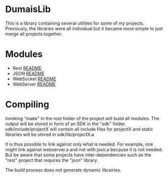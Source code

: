 # DumaisLib
This is a library containing several utilities for some of my projects. Previously, the libraries were all individual but it became more simple
to just merge all projects together.


Modules
==============

- Rest [README](rest/README.md)
- JSON [README](json/README.md)
- WebSocket [README](websocket/README.md)
- WebServer [README](webserver/README.md)

Compiling
==============
Invoking "make" in the root folder of the project will build all modules. The output will be stored in form
of an SDK in the "sdk" folder. sdk/include/projectX will contain all include files for projectX and static libraries
will be stored in sdk/lib/projectX.a

It is thus possible to link against only what is needed. For example, one might link against webserver.a and not 
with json.a because it is not needed. But be aware that some projects have inter-dependencies such as the "rest" project
that requires the "json" library.

The build process does not generate dynamic librairies. 
